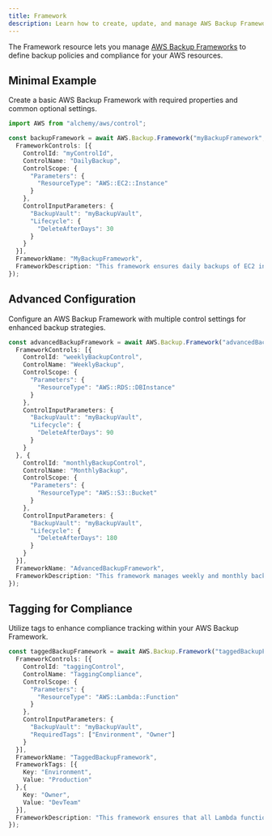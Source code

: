 ```yaml
---
title: Framework
description: Learn how to create, update, and manage AWS Backup Frameworks using Alchemy Cloud Control.
---
```


The Framework resource lets you manage [AWS Backup Frameworks](https://docs.aws.amazon.com/backup/latest/userguide/) to define backup policies and compliance for your AWS resources.

## Minimal Example

Create a basic AWS Backup Framework with required properties and common optional settings.

```ts
import AWS from "alchemy/aws/control";

const backupFramework = await AWS.Backup.Framework("myBackupFramework", {
  FrameworkControls: [{
    ControlId: "myControlId",
    ControlName: "DailyBackup",
    ControlScope: {
      "Parameters": {
        "ResourceType": "AWS::EC2::Instance"
      }
    },
    ControlInputParameters: {
      "BackupVault": "myBackupVault",
      "Lifecycle": {
        "DeleteAfterDays": 30
      }
    }
  }],
  FrameworkName: "MyBackupFramework",
  FrameworkDescription: "This framework ensures daily backups of EC2 instances."
});
```

## Advanced Configuration

Configure an AWS Backup Framework with multiple control settings for enhanced backup strategies.

```ts
const advancedBackupFramework = await AWS.Backup.Framework("advancedBackupFramework", {
  FrameworkControls: [{
    ControlId: "weeklyBackupControl",
    ControlName: "WeeklyBackup",
    ControlScope: {
      "Parameters": {
        "ResourceType": "AWS::RDS::DBInstance"
      }
    },
    ControlInputParameters: {
      "BackupVault": "myBackupVault",
      "Lifecycle": {
        "DeleteAfterDays": 90
      }
    }
  }, {
    ControlId: "monthlyBackupControl",
    ControlName: "MonthlyBackup",
    ControlScope: {
      "Parameters": {
        "ResourceType": "AWS::S3::Bucket"
      }
    },
    ControlInputParameters: {
      "BackupVault": "myBackupVault",
      "Lifecycle": {
        "DeleteAfterDays": 180
      }
    }
  }],
  FrameworkName: "AdvancedBackupFramework",
  FrameworkDescription: "This framework manages weekly and monthly backups for RDS and S3 resources."
});
```

## Tagging for Compliance

Utilize tags to enhance compliance tracking within your AWS Backup Framework.

```ts
const taggedBackupFramework = await AWS.Backup.Framework("taggedBackupFramework", {
  FrameworkControls: [{
    ControlId: "taggingControl",
    ControlName: "TaggingCompliance",
    ControlScope: {
      "Parameters": {
        "ResourceType": "AWS::Lambda::Function"
      }
    },
    ControlInputParameters: {
      "BackupVault": "myBackupVault",
      "RequiredTags": ["Environment", "Owner"]
    }
  }],
  FrameworkName: "TaggedBackupFramework",
  FrameworkTags: [{
    Key: "Environment",
    Value: "Production"
  },{
    Key: "Owner",
    Value: "DevTeam"
  }],
  FrameworkDescription: "This framework ensures that all Lambda functions have the required tags for compliance."
});